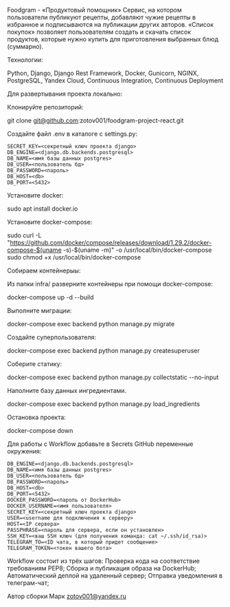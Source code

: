 Foodgram - «Продуктовый помощник»
Сервис, на котором пользователи публикуют рецепты, добавляют чужие рецепты в избранное и подписываются на публикации других авторов. «Список покупок» позволяет пользователям создать и скачать список продуктов, которые нужно купить для приготовления выбранных блюд (суммарно). 

Технологии:

Python, Django, Django Rest Framework, Docker, Gunicorn, NGINX, PostgreSQL, Yandex Cloud, Continuous Integration, Continuous Deployment


Для развертывания проекта локально:

Клонируйте репозиторий:

git clone git@github.com:zotov001/foodgram-project-react.git

Создайте файл .env в каталоге с settings.py:

    SECRET_KEY=<секретный ключ проекта django>
    DB_ENGINE=<django.db.backends.postgresql>
    DB_NAME=<имя базы данных postgres>
    DB_USER=<пользователь бд>
    DB_PASSWORD=<пароль>
    DB_HOST=<db>
    DB_PORT=<5432>
    

Установите docker:

sudo apt install docker.io

Установите docker-compose:

sudo curl -L "https://github.com/docker/compose/releases/download/1.29.2/docker-compose-$(uname -s)-$(uname -m)" -o /usr/local/bin/docker-compose
sudo chmod +x /usr/local/bin/docker-compose

Собираем контейнерыы:

Из папки infra/ разверните контейнеры при помощи docker-compose:

docker-compose up -d --build

Выполните миграции:

docker-compose exec backend python manage.py migrate

Создайте суперпользователя:

docker-compose exec backend python manage.py createsuperuser

Соберите статику:

docker-compose exec backend python manage.py collectstatic --no-input

Наполните базу данных ингредиентами.

docker-compose exec backend python manage.py load_ingredients

Остановка проекта:

docker-compose down

Для работы с Workflow добавьте в Secrets GitHub переменные окружения:

    DB_ENGINE=<django.db.backends.postgresql>
    DB_NAME=<имя базы данных postgres>
    DB_USER=<пользователь бд>
    DB_PASSWORD=<пароль>
    DB_HOST=<db>
    DB_PORT=<5432>
    DOCKER_PASSWORD=<пароль от DockerHub>
    DOCKER_USERNAME=<имя пользователя>
    SECRET_KEY=<секретный ключ проекта django>
    USER=<username для подключения к серверу>
    HOST=<IP сервера>
    PASSPHRASE=<пароль для сервера, если он установлен>
    SSH_KEY=<ваш SSH ключ (для получения команда: cat ~/.ssh/id_rsa)>
    TELEGRAM_TO=<ID чата, в который придет сообщение>
    TELEGRAM_TOKEN=<токен вашего бота>
    
Workflow состоит из трёх шагов:
Проверка кода на соответствие требованиям PEP8;
Сборка и публикация образа на DockerHub;
Автоматический деплой на удаленный сервер;
Отправка уведомления в телеграм-чат;

Автор сборки Марк zotov001@yandex.ru
